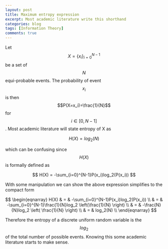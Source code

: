 ```yaml
---
layout: post
title: Maximum entropy expression
excerpt: Most academic literature write this shorthand
categories: blog
tags: [Information Theory]
comments: true
---
```


Let $$X = \{x_i\}_{i=0}^{N-1}$$ be a set of $$N$$ equi-probable events.  The probability of event $$x_i$$ is then $$P(X=x_i)=\frac{1}{N}$$ for $$i \in [0,N-1]$$.  Most academic literature will state entropy of X as 

$$
H(X) = log_2(N)
$$

which can be confusing since $$H(X)$$ is formally defined as

$$
H(X) = -\sum_{i=0}^{N-1}P(x_i)log_2(P(x_i))
$$

With some manipulation we can show the above expression simplifies to the compact form

$$
\begin{eqnarray}
H(X) & = & -\sum_{i=0}^{N-1}P(x_i)log_2(P(x_i)) \\
& = & -\sum_{i=0}^{N-1}\frac{1}{N}log_2 \left(\frac{1}{N} \right) \\
& = & -\frac{N}{N}log_2 \left( \frac{1}{N} \right) \\
& = & log_2(N) \\
\end{eqnarray}
$$

Therefore the entropy of a discrete uniform random variable is the $$log_2$$ of the total number of possible events.  Knowing this some academic literature starts to make sense.
